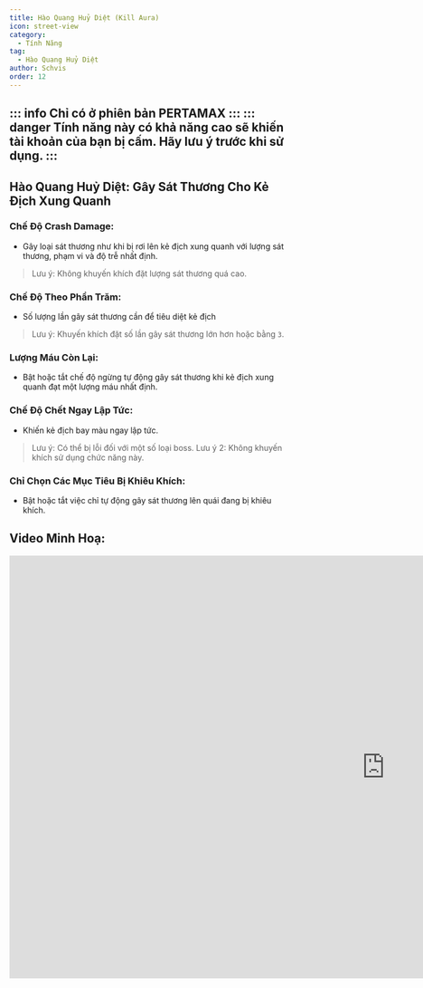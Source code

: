 ```yaml
---
title: Hào Quang Huỷ Diệt (Kill Aura)
icon: street-view
category:
  - Tính Năng
tag:
  - Hào Quang Huỷ Diệt
author: Schvis
order: 12
---
```


::: info Chỉ có ở phiên bản PERTAMAX
:::
::: danger Tính năng này có khả năng cao sẽ khiến tài khoản của bạn bị cấm. Hãy lưu ý trước khi sử dụng.
:::
---
## Hào Quang Huỷ Diệt: Gây Sát Thương Cho Kẻ Địch Xung Quanh

### Chế Độ Crash Damage:
- Gây loại sát thương như khi bị rơi lên kẻ địch xung quanh với lượng sát thương, phạm vi và độ trễ nhất định.
> Lưu ý: Không khuyến khích đặt lượng sát thương quá cao.
### Chế Độ Theo Phần Trăm:
- Số lượng lần gây sát thương cần để tiêu diệt kẻ địch
> Lưu ý: Khuyến khích đặt số lần gây sát thương lớn hơn hoặc bằng `3`.
### Lượng Máu Còn Lại:
- Bật hoặc tắt chế độ ngừng tự động gây sát thương khi kẻ địch xung quanh đạt một lượng máu nhất định.
### Chế Độ Chết Ngay Lập Tức:
- Khiến kẻ địch bay màu ngay lập tức.
> Lưu ý: Có thể bị lỗi đối với một số loại boss.
> Lưu ý 2: Không khuyến khích sử dụng chức năng này.
### Chỉ Chọn Các Mục Tiêu Bị Khiêu Khích:
- Bật hoặc tắt việc chỉ tự động gây sát thương lên quái đang bị khiêu khích.

## Video Minh Hoạ:

<div class="iframe-container"><iframe width="1328" height="747" src="https://www.youtube.com/embed/NiAh00VBy-w?list=PL5eI1Tb64p56g27qfYk7VuFTz4FK6YrKa" title="Korepi - Kill Aura" frameborder="0" allow="accelerometer; autoplay; clipboard-write; encrypted-media; gyroscope; picture-in-picture; web-share" referrerpolicy="strict-origin-when-cross-origin" allowfullscreen></iframe></div>




